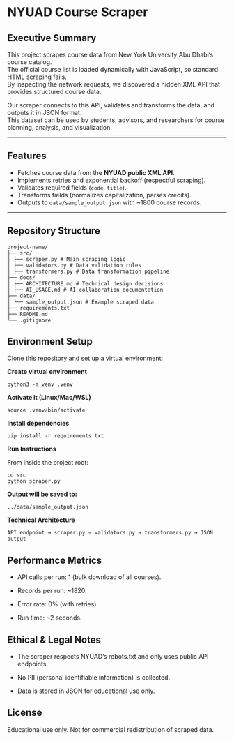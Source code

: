 # NYUAD Course Scraper

## Executive Summary
This project scrapes course data from New York University Abu Dhabi’s course catalog.  
The official course list is loaded dynamically with JavaScript, so standard HTML scraping fails.  
By inspecting the network requests, we discovered a hidden XML API that provides structured course data.  

Our scraper connects to this API, validates and transforms the data, and outputs it in JSON format.  
This dataset can be used by students, advisors, and researchers for course planning, analysis, and visualization.

---

## Features
- Fetches course data from the **NYUAD public XML API**.  
- Implements retries and exponential backoff (respectful scraping).  
- Validates required fields (`code`, `title`).  
- Transforms fields (normalizes capitalization, parses credits).  
- Outputs to `data/sample_output.json` with ~1800 course records.  

---

## Repository Structure
```
project-name/
├── src/
│ ├── scraper.py # Main scraping logic
│ ├── validators.py # Data validation rules
│ ├── transformers.py # Data transformation pipeline
├── docs/
│ ├── ARCHITECTURE.md # Technical design decisions
│ ├── AI_USAGE.md # AI collaboration documentation
├── data/
│ └── sample_output.json # Example scraped data
├── requirements.txt
├── README.md
└── .gitignore
```


## Environment Setup

Clone this repository and set up a virtual environment:

**Create virtual environment**
```
python3 -m venv .venv
```

**Activate it (Linux/Mac/WSL)**
```
source .venv/bin/activate
```

**Install dependencies**
```
pip install -r requirements.txt
```
**Run Instructions**

From inside the project root:

```
cd src
python scraper.py
```

**Output will be saved to:**
```
../data/sample_output.json
```

**Technical Architecture**
```
API endpoint → scraper.py → validators.py → transformers.py → JSON output
```


## Performance Metrics
- API calls per run: 1 (bulk download of all courses).

- Records per run: ~1820.

- Error rate: 0% (with retries).

- Run time: ~2 seconds.

## Ethical & Legal Notes

- The scraper respects NYUAD’s robots.txt and only uses public API endpoints.

- No PII (personal identifiable information) is collected.

- Data is stored in JSON for educational use only.

## License

Educational use only. Not for commercial redistribution of scraped data.
